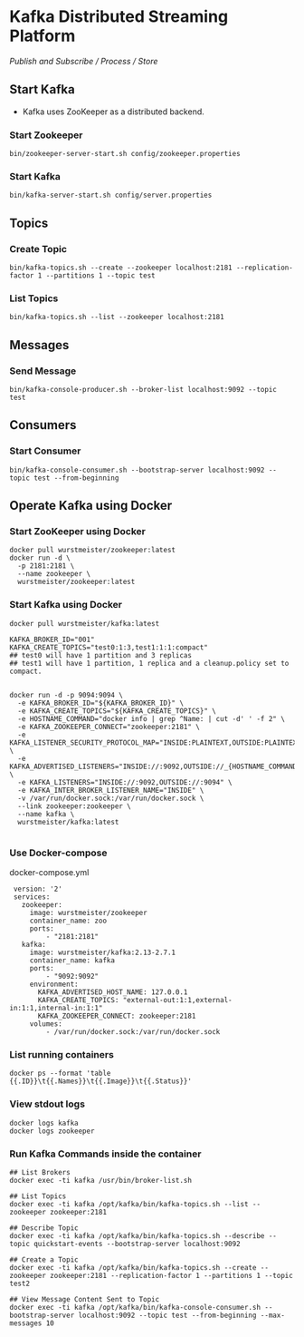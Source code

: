 Kafka Distributed Streaming Platform
====================================

_Publish and Subscribe / Process / Store_


## Start Kafka
* Kafka uses ZooKeeper as a distributed backend.

### Start Zookeeper
```
bin/zookeeper-server-start.sh config/zookeeper.properties
```

### Start Kafka
```
bin/kafka-server-start.sh config/server.properties
```

## Topics

### Create Topic
```
bin/kafka-topics.sh --create --zookeeper localhost:2181 --replication-factor 1 --partitions 1 --topic test
```

### List Topics
```
bin/kafka-topics.sh --list --zookeeper localhost:2181
```

## Messages
### Send Message
```
bin/kafka-console-producer.sh --broker-list localhost:9092 --topic test
```


## Consumers
### Start Consumer
```
bin/kafka-console-consumer.sh --bootstrap-server localhost:9092 --topic test --from-beginning
```





## Operate Kafka using Docker

### Start ZooKeeper using Docker
```
docker pull wurstmeister/zookeeper:latest
docker run -d \
  -p 2181:2181 \
  --name zookeeper \
  wurstmeister/zookeeper:latest
```

### Start Kafka using Docker
```
docker pull wurstmeister/kafka:latest

KAFKA_BROKER_ID="001"
KAFKA_CREATE_TOPICS="test0:1:3,test1:1:1:compact"
## test0 will have 1 partition and 3 replicas
## test1 will have 1 partition, 1 replica and a cleanup.policy set to compact.


docker run -d -p 9094:9094 \
  -e KAFKA_BROKER_ID="${KAFKA_BROKER_ID}" \
  -e KAFKA_CREATE_TOPICS="${KAFKA_CREATE_TOPICS}" \
  -e HOSTNAME_COMMAND="docker info | grep ^Name: | cut -d' ' -f 2" \
  -e KAFKA_ZOOKEEPER_CONNECT="zookeeper:2181" \
  -e KAFKA_LISTENER_SECURITY_PROTOCOL_MAP="INSIDE:PLAINTEXT,OUTSIDE:PLAINTEXT" \
  -e KAFKA_ADVERTISED_LISTENERS="INSIDE://:9092,OUTSIDE://_{HOSTNAME_COMMAND}:9094" \
  -e KAFKA_LISTENERS="INSIDE://:9092,OUTSIDE://:9094" \
  -e KAFKA_INTER_BROKER_LISTENER_NAME="INSIDE" \
  -v /var/run/docker.sock:/var/run/docker.sock \
  --link zookeeper:zookeeper \
  --name kafka \
  wurstmeister/kafka:latest


```
### Use Docker-compose
docker-compose.yml
```
 version: '2'
 services:
   zookeeper:
     image: wurstmeister/zookeeper
     container_name: zoo
     ports:
         - "2181:2181"
   kafka:
     image: wurstmeister/kafka:2.13-2.7.1
     container_name: kafka
     ports:
         - "9092:9092"
     environment:
       KAFKA_ADVERTISED_HOST_NAME: 127.0.0.1
       KAFKA_CREATE_TOPICS: "external-out:1:1,external-in:1:1,internal-in:1:1"
       KAFKA_ZOOKEEPER_CONNECT: zookeeper:2181
     volumes:
         - /var/run/docker.sock:/var/run/docker.sock
```


### List running containers
```
docker ps --format 'table {{.ID}}\t{{.Names}}\t{{.Image}}\t{{.Status}}'
```


### View stdout logs
```
docker logs kafka
docker logs zookeeper
```


### Run Kafka Commands inside the container
```
## List Brokers
docker exec -ti kafka /usr/bin/broker-list.sh

## List Topics
docker exec -ti kafka /opt/kafka/bin/kafka-topics.sh --list --zookeeper zookeeper:2181

## Describe Topic
docker exec -ti kafka /opt/kafka/bin/kafka-topics.sh --describe --topic quickstart-events --bootstrap-server localhost:9092

## Create a Topic
docker exec -ti kafka /opt/kafka/bin/kafka-topics.sh --create --zookeeper zookeeper:2181 --replication-factor 1 --partitions 1 --topic test2

## View Message Content Sent to Topic
docker exec -ti kafka /opt/kafka/bin/kafka-console-consumer.sh --bootstrap-server localhost:9092 --topic test --from-beginning --max-messages 10


```




